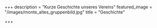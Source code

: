 +++
description = "Kurze Geschichte unseres Vereins"
featured_image = "/images/monte_altes_gruppenbild.jpg"
title = "Geschichte"

+++
